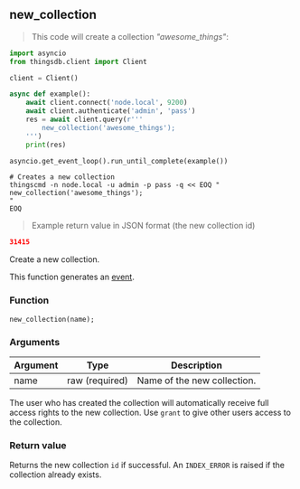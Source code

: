 ## new_collection

> This code will create a collection *"awesome_things"*:

```python
import asyncio
from thingsdb.client import Client

client = Client()

async def example():
    await client.connect('node.local', 9200)
    await client.authenticate('admin', 'pass')
    res = await client.query(r'''
        new_collection('awesome_things');
    ''')
    print(res)

asyncio.get_event_loop().run_until_complete(example())
```

```shell
# Creates a new collection
thingscmd -n node.local -u admin -p pass -q << EOQ "
new_collection('awesome_things');
"
EOQ
```

> Example return value in JSON format (the new collection id)

```json
31415
```

Create a new collection.

This function generates an [event](#events).

### Function
`new_collection(name);`

### Arguments
Argument | Type | Description
--------- | ----------- | -----------
name | raw (required) | Name of the new collection.

<aside class="notice">
The user who has created the collection will automatically receive full
access rights to the new collection.
Use <code>grant</code> to give other users access to the collection.
</aside>

### Return value
Returns the new collection `id` if successful. An `INDEX_ERROR` is raised
if the collection already exists.
